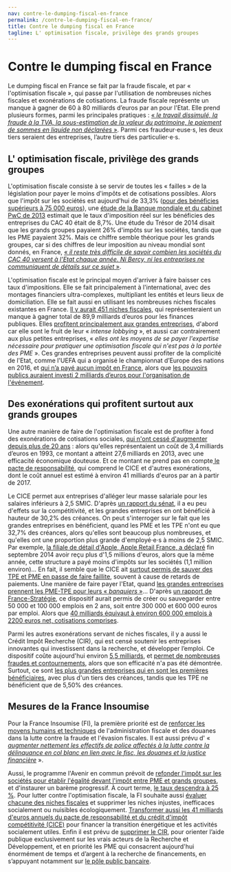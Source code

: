 ```yaml
---
nav: contre-le-dumping-fiscal-en-france
permalink: /contre-le-dumping-fiscal-en-france/
title: Contre le dumping fiscal en France
tagline: L' optimisation fiscale, privilège des grands groupes
---
```


# Contre le dumping fiscal en France

Le dumping fiscal en France se fait par la fraude fiscale, et par « l'optimisation fiscale », qui passe par l'utilisation de nombreuses niches fiscales et exonérations de cotisations. La fraude fiscale représente un manque à gagner de 60 à 80 milliards d’euros par an pour l'Etat. Elle prend plusieurs formes, parmi les principales pratiques : [« _le travail dissimulé, la fraude à la TVA, la sous-estimation de la valeur du patrimoine, le paiement de sommes en liquide non déclarées_ »](https://www.bastamag.net/Comment-recuperer-200-milliards-d-euros-sans-imposer-aux-Francais-une-cure-d). Parmi ces fraudeur⋅euse⋅s, les deux tiers seraient des entreprises, l’autre tiers des particulier⋅e⋅s.

## L' optimisation fiscale, privilège des grands groupes

L'optimisation fiscale consiste à se servir de toutes les « failles » de la législation pour payer le moins d'impôts et de cotisations possibles. Alors que l'impôt sur les sociétés est aujourd'hui de 33,3% ([pour des bénéficies supérieurs à 75 000 euros](https://www.service-public.fr/professionnels-entreprises/vosdroits/F23575)), une [étude de la Banque mondiale et du cabinet PwC de 2013](http://www.latribune.fr/economie/france/les-pme-pas-convaincues-par-les-annonces-presidentielles-583411.html) estimait que le taux d'imposition réel sur les bénéficies des entreprises du CAC 40 était de 8,7%. Une étude du Trésor de 2014 disait que les grands groupes payaient 26% d'impôts sur les sociétés, tandis que les PME payaient 32%. Mais ce chiffre semble théorique pour les grands groupes, car si des chiffres de leur imposition au niveau mondial sont donnés, en France, [« _il reste très difficile de savoir combien les sociétés du CAC 40 versent à l'Etat chaque année. Ni Bercy, ni les entreprises ne communiquent de détails sur ce sujet_ »](http://lexpansion.lexpress.fr/actualite-economique/sept-choses-a-savoir-sur-l-impot-des-societes-du-cac-40_1699252.html).


L'optimisation fiscale est le principal moyen d'arriver à faire baisser ces taux d'impositions. Elle se fait principalement à l'international, avec des montages financiers ultra-complexes, multipliant les entités et leurs lieux de domiciliation. Elle se fait aussi en utilisant les nombreuses niches fiscales existantes en France. [Il y aurait 451 niches fiscales](https://www.bastamag.net/Comment-recuperer-200-milliards-d-euros-sans-imposer-aux-Francais-une-cure-d), qui représenteraient un manque à gagner total de 89,9 milliards d’euros pour les finances publiques. Elles [profitent principalement aux grandes entreprises](http://www.la-croix.com/Archives/2011-04-27/Les-niches-fiscales-font-le-bonheur-des-grands-groupes-_NP_-2011-04-27-662775), d'abord car elle sont le fruit de leur « _intense lobbying_ », et aussi car contrairement aux plus petites entreprises, « _elles ont les moyens de se payer l'expertise nécessaire pour pratiquer une optimisation fiscale qui n'est pas à la portée des PME_ ». Ces grandes entreprises peuvent aussi profiter de la complicité de l'Etat, comme l'UEFA qui a organisé le championnat d’Europe des nations en 2016, et [qui n’a payé aucun impôt en France](http://www.lemonde.fr/football/article/2014/11/05/euro-2016-pourquoi-offrir-un-cadeau-fiscal-a-l-uefa_4518312_1616938.html), alors que [les pouvoirs publics auraient investi 2 milliards d’euros pour l'organisation de l'événement](https://www.bastamag.net/Comment-recuperer-200-milliards-d-euros-sans-imposer-aux-Francais-une-cure-d).

## Des exonérations qui profitent surtout aux grands groupes

Une autre manière de faire de l'optimisation fiscale est de profiter à fond des exonérations de cotisations sociales, [qui n'ont cessé d'augmenter depuis plus de 20 ans](http://www.humanite.fr/exonerations-de-cotisations-cout-exorbitant-efficacite-douteuse-523868) : alors qu'elles représentaient un coût de 3,4 milliards d’euros en 1993, ce montant a atteint 27,6 milliards en 2013, avec une efficacité économique douteuse. Et ce montant ne prend pas en compte[ le pacte de responsabilité]( http://www.latribune.fr/economie/france/les-deux-ans-du-pacte-de-responsabilite-un-succes-encore-discutable-543366.html), qui comprend le CICE et d'autres exonérations, dont le coût annuel est estimé à environ 41 milliards d'euros par an à partir de 2017.

Le CICE permet aux entreprises d'alléger leur masse salariale pour les salaires inférieurs à 2,5 SMIC.  D'après [un rapport du sénat](http://www.latribune.fr/economie/france/le-cice-un-scandale-d-etat-587387.html), il a eu peu d'effets sur la compétitivité, et les grandes entreprises en ont bénéficié à hauteur de 30,2% des créances. On peut  s'interroger sur le fait que les grandes entreprises en bénéficient, quand les PME et les TPE n'ont eu que 32,7% des créances, alors qu'elles sont beaucoup plus nombreuses, et qu'elles ont une proportion plus grande d'employé⋅e⋅s à moins de 2,5 SMIC. Par exemple, [la filiale de détail d'Apple, Apple Retail France, a déclaré](http://www.parismatch.com/Actu/Economie/Optimisation-fiscale-les-pratiques-des-multinationales-passees-au-crible-850851) fin septembre 2014 avoir reçu plus d'1,5 millions d'euros, alors que la même année, cette structure a payé moins d'impôts sur les sociétés (1,1 million environ)... En fait, il semble que le CICE ait [surtout permis de sauver des TPE et PME en passe de faire faillite](http://www.latribune.fr/economie/france/le-cice-un-scandale-d-etat-587387.html), souvent à cause de retards de paiements. Une manière de faire payer l'Etat, quand [les grandes entreprises prennent les PME-TPE pour leurs « _banquiers_ »](http://www.lefigaro.fr/conjoncture/2014/01/09/20002-20140109ARTFIG00280-les-delais-de-paiement-principale-cause-des-defaillances-des-entreprises-depuis-la-crise.php)... D'après [un rapport de France-Stratégie](http://www.humanite.fr/300-000-600-000-euros-par-emploi-le-gachis-du-cice-616767), ce dispositif aurait permis de créer ou sauvegarder entre 50 000 et 100 000 emplois en 2 ans, soit entre 300 000 et 600 000 euros par emploi.  Alors que [40 milliards équivaut à environ 600 000 emplois à 2200 euros net, cotisations comprises](https://www.bastamag.net/Comment-recuperer-200-milliards-d-euros-sans-imposer-aux-Francais-une-cure-d).



Parmi les autres exonérations servant de niches fiscales, il y a aussi le Crédit Impôt Recherche (CIR), qui est censé soutenir les entreprises innovantes qui investissent dans la recherche, et développer l’emploi. Ce dispositif coûte aujourd'hui environ [5,5 milliards](http://www.lemonde.fr/les-decodeurs/article/2016/09/06/qui-profite-du-credit-d-impot-recherche_4993109_4355770.html), et [permet de nombreuses fraudes et contournements](http://www.francetvinfo.fr/economie/impots/reforme-fiscale/faux-rapports-brevets-evapores-fraudes-diverses-la-folle-derive-du-credit-impot-recherche_2166174.html), alors que son efficacité n'a pas été démontrée. Surtout, ce sont [les plus grandes entreprises qui en sont les premières bénéficiaires](http://www.lemonde.fr/les-decodeurs/article/2016/09/06/qui-profite-du-credit-d-impot-recherche_4993109_4355770.html), avec plus d'un tiers des créances, tandis que les TPE ne bénéficient que de 5,50% des créances.


## Mesures de la France Insoumise

Pour la France Insoumise (FI), la première priorité est de [renforcer les moyens humains et techniques](https://laec.fr/s37m5) de l'administration fiscale et des douanes dans la lutte contre la fraude et l'évasion fiscales. Il est aussi prévu d' « [_augmenter nettement les effectifs de police affectés à la lutte contre la délinquance en col blanc en lien avec le fisc, les douanes et la justice financière_](https://avenirencommun.fr/le-livret-securite/) ».

Aussi, le programme l'Avenir en commun prévoit de [refonder l'impôt sur les sociétés pour établir l'égalité devant l'impôt entre PME et grands groupes](https://laec.fr/s36m3), et d'instaurer un barème progressif. À court terme, [le taux descendra à 25 %](https://avenirencommun.fr/livret-produire-france/ ). Pour lutter contre l'optimisation fiscale, la FI souhaite aussi [évaluer chacune des niches fiscales](https://laec.fr/s36m2) et supprimer les niches injustes, inefficaces socialement ou nuisibles écologiquement. [Transformer aussi les 41 milliards d'euros annuels du pacte de responsabilité et du crédit d'impôt compétitivité (CICE)](https://laec.fr/s18m2) pour financer la transition énergétique et les activités socialement utiles. Enfin il est prévu de [supprimer le CIR](https://avenirencommun.fr/livret-produire-france/), pour orienter l’aide publique exclusivement sur les vrais acteurs de la Recherche et Développement, et en priorité les PME qui consacrent aujourd'hui énormément de temps et d’argent à la recherche de financements, en s’appuyant notamment sur [le pôle public bancaire](https://avenirencommun.fr/le-livret-banques/).
